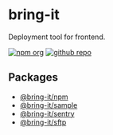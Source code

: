 # bring-it

Deployment tool for frontend.

[![npm org][npm-badge]][npm-link]
[![github repo][github-badge]][github-link]

## Packages

- [@bring-it/npm](./packages/npm/)
- [@bring-it/sample](./packages/sample/)
- [@bring-it/sentry](./packages/sentry/)
- [@bring-it/sftp](./packages/sftp/)

[npm-badge]: https://img.shields.io/badge/npm-bring--it-blue.svg?logo=npm&style=flat-square
[npm-link]: https://www.npmjs.com/org/bring-it
[github-badge]: https://img.shields.io/github/license/airkro/bring-it.svg?logo=github&style=flat-square
[github-link]: https://github.com/airkro/bring-it
